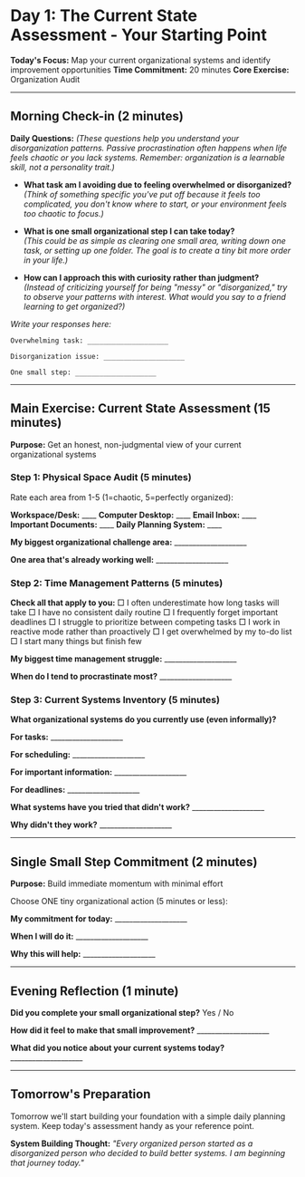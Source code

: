 # Day 1: The Current State Assessment - Your Starting Point

**Today's Focus:** Map your current organizational systems and identify improvement opportunities
**Time Commitment:** 20 minutes
**Core Exercise:** Organization Audit

---

## Morning Check-in (2 minutes)

**Daily Questions:** *(These questions help you understand your disorganization patterns. Passive procrastination often happens when life feels chaotic or you lack systems. Remember: organization is a learnable skill, not a personality trait.)*

- **What task am I avoiding due to feeling overwhelmed or disorganized?**  
  *(Think of something specific you've put off because it feels too complicated, you don't know where to start, or your environment feels too chaotic to focus.)*

- **What is one small organizational step I can take today?**  
  *(This could be as simple as clearing one small area, writing down one task, or setting up one folder. The goal is to create a tiny bit more order in your life.)*

- **How can I approach this with curiosity rather than judgment?**  
  *(Instead of criticizing yourself for being "messy" or "disorganized," try to observe your patterns with interest. What would you say to a friend learning to get organized?)*

*Write your responses here:*
```
Overwhelming task: ____________________

Disorganization issue: ____________________

One small step: ____________________
```

---

## Main Exercise: Current State Assessment (15 minutes)

**Purpose:** Get an honest, non-judgmental view of your current organizational systems

### Step 1: Physical Space Audit (5 minutes)
Rate each area from 1-5 (1=chaotic, 5=perfectly organized):

**Workspace/Desk:** ____
**Computer Desktop:** ____
**Email Inbox:** ____
**Important Documents:** ____
**Daily Planning System:** ____

**My biggest organizational challenge area:** ____________________

**One area that's already working well:** ____________________

### Step 2: Time Management Patterns (5 minutes)
**Check all that apply to you:**
□ I often underestimate how long tasks will take
□ I have no consistent daily routine
□ I frequently forget important deadlines
□ I struggle to prioritize between competing tasks
□ I work in reactive mode rather than proactively
□ I get overwhelmed by my to-do list
□ I start many things but finish few

**My biggest time management struggle:** ____________________

**When do I tend to procrastinate most?** ____________________

### Step 3: Current Systems Inventory (5 minutes)
**What organizational systems do you currently use (even informally)?**

**For tasks:** ____________________

**For scheduling:** ____________________

**For important information:** ____________________

**For deadlines:** ____________________

**What systems have you tried that didn't work?** ____________________

**Why didn't they work?** ____________________

---

## Single Small Step Commitment (2 minutes)

**Purpose:** Build immediate momentum with minimal effort

Choose ONE tiny organizational action (5 minutes or less):

**My commitment for today:** ____________________

**When I will do it:** ____________________

**Why this will help:** ____________________

---

## Evening Reflection (1 minute)

**Did you complete your small organizational step?** Yes / No

**How did it feel to make that small improvement?** ____________________

**What did you notice about your current systems today?** ____________________

---

## Tomorrow's Preparation
Tomorrow we'll start building your foundation with a simple daily planning system. Keep today's assessment handy as your reference point.

**System Building Thought:**
*"Every organized person started as a disorganized person who decided to build better systems. I am beginning that journey today."*